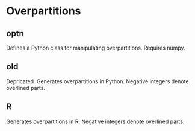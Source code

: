 # Overpartitions

## optn
Defines a Python class for manipulating overpartitions. Requires numpy.

## old
Depricated. Generates overpartitions in Python. Negative integers denote overlined parts.

## R
Generates overpartitions in R. Negative integers denote overlined parts.
